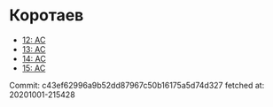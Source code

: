 # Коротаев
- [12: AC](12.md)
- [13: AC](13.md)
- [14: AC](14.md)
- [15: AC](15.md)

Commit: c43ef62996a9b52dd87967c50b16175a5d74d327
 fetched at: 20201001-215428
